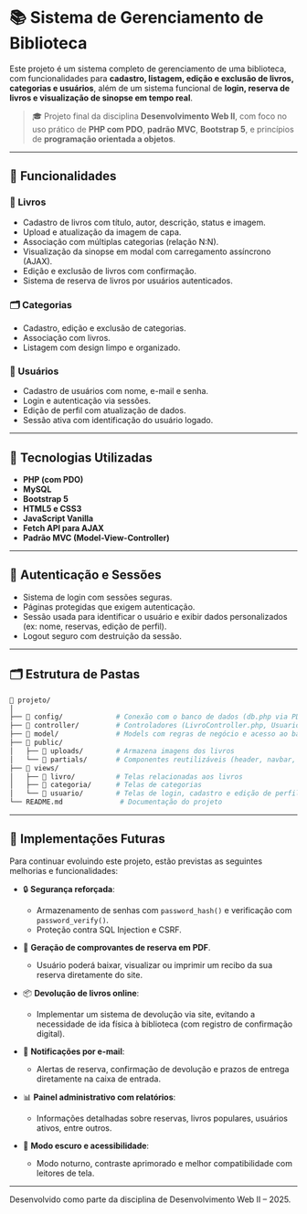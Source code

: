 # 📚 Sistema de Gerenciamento de Biblioteca

Este projeto é um sistema completo de gerenciamento de uma biblioteca, com funcionalidades para **cadastro, listagem, edição e exclusão de livros, categorias e usuários**, além de um sistema funcional de **login, reserva de livros e visualização de sinopse em tempo real**.

> 🎓 Projeto final da disciplina **Desenvolvimento Web II**, com foco no uso prático de **PHP com PDO**, **padrão MVC**, **Bootstrap 5**, e princípios de **programação orientada a objetos**.

---

## 🚀 Funcionalidades

### 📘 Livros
- Cadastro de livros com título, autor, descrição, status e imagem.
- Upload e atualização da imagem de capa.
- Associação com múltiplas categorias (relação N:N).
- Visualização da sinopse em modal com carregamento assíncrono (AJAX).
- Edição e exclusão de livros com confirmação.
- Sistema de reserva de livros por usuários autenticados.

### 🗂 Categorias
- Cadastro, edição e exclusão de categorias.
- Associação com livros.
- Listagem com design limpo e organizado.

### 👤 Usuários
- Cadastro de usuários com nome, e-mail e senha.
- Login e autenticação via sessões.
- Edição de perfil com atualização de dados.
- Sessão ativa com identificação do usuário logado.

---

## 🧰 Tecnologias Utilizadas

- **PHP (com PDO)**
- **MySQL**
- **Bootstrap 5**
- **HTML5 e CSS3**
- **JavaScript Vanilla**
- **Fetch API para AJAX**
- **Padrão MVC (Model-View-Controller)**

---

## 🔐 Autenticação e Sessões

- Sistema de login com sessões seguras.
- Páginas protegidas que exigem autenticação.
- Sessão usada para identificar o usuário e exibir dados personalizados (ex: nome, reservas, edição de perfil).
- Logout seguro com destruição da sessão.

---

## 🗂 Estrutura de Pastas

```bash
📁 projeto/
│
├── 📁 config/             # Conexão com o banco de dados (db.php via PDO)
├── 📁 controller/         # Controladores (LivroController.php, UsuarioController.php etc.)
├── 📁 model/              # Models com regras de negócio e acesso ao banco
├── 📁 public/
│   ├── 📁 uploads/        # Armazena imagens dos livros
│   └── 📁 partials/       # Componentes reutilizáveis (header, navbar, footer)
├── 📁 views/
│   ├── 📁 livro/          # Telas relacionadas aos livros
│   ├── 📁 categoria/      # Telas de categorias
│   └── 📁 usuario/        # Telas de login, cadastro e edição de perfil
└── README.md              # Documentação do projeto
```

---

## 🔮 Implementações Futuras

Para continuar evoluindo este projeto, estão previstas as seguintes melhorias e funcionalidades:

- 🔒 **Segurança reforçada**:
  - Armazenamento de senhas com `password_hash()` e verificação com `password_verify()`.
  - Proteção contra SQL Injection e CSRF.

- 📄 **Geração de comprovantes de reserva em PDF**.
  - Usuário poderá baixar, visualizar ou imprimir um recibo da sua reserva diretamente do site.

- 📦 **Devolução de livros online**:
  - Implementar um sistema de devolução via site, evitando a necessidade de ida física à biblioteca (com registro de confirmação digital).

- 📧 **Notificações por e-mail**:
  - Alertas de reserva, confirmação de devolução e prazos de entrega diretamente na caixa de entrada.

- 📊 **Painel administrativo com relatórios**:
  - Informações detalhadas sobre reservas, livros populares, usuários ativos, entre outros.

- 🌙 **Modo escuro e acessibilidade**:
  - Modo noturno, contraste aprimorado e melhor compatibilidade com leitores de tela.

---
Desenvolvido como parte da disciplina de Desenvolvimento Web II – 2025.

